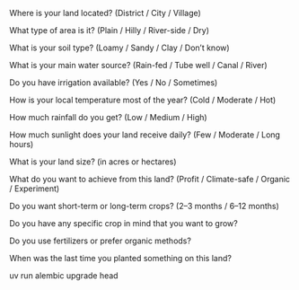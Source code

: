Where is your land located? (District / City / Village)

What type of area is it? (Plain / Hilly / River-side / Dry)

What is your soil type? (Loamy / Sandy / Clay / Don’t know)

What is your main water source? (Rain-fed / Tube well / Canal / River)

Do you have irrigation available? (Yes / No / Sometimes)

How is your local temperature most of the year? (Cold / Moderate / Hot)

How much rainfall do you get? (Low / Medium / High)

How much sunlight does your land receive daily? (Few / Moderate / Long hours)

What is your land size? (in acres or hectares)

What do you want to achieve from this land? (Profit / Climate-safe / Organic / Experiment)

Do you want short-term or long-term crops? (2–3 months / 6–12 months)

Do you have any specific crop in mind that you want to grow?

Do you use fertilizers or prefer organic methods?

When was the last time you planted something on this land?

uv run alembic upgrade head